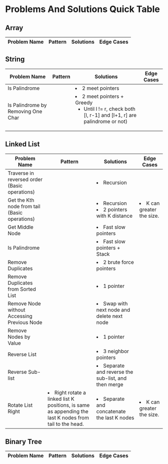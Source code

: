# Problems And Solutions Quick Table

## Array
| Problem Name | Pattern | Solutions | Edge Cases |
|----|----|----|----|

## String
| Problem Name | Pattern | Solutions | Edge Cases |
|----|----|----|----|
| Is Palindrome | | <li>2 meet pointers | |
| Is Palindrome by Removing One Char | | <li>2 meet pointers + Greedy <ul><li>Until l != r, check both [l, r-1] and [l+1, r] are palindrome or not)</ul> | |

## Linked List
| Problem Name | Pattern | Solutions | Edge Cases |
|----|----|----|----|
| Traverse in reversed order (Basic operations) | | <li>Recursion | |
| Get the Kth node from tail (Basic operations) | | <li>Recursion<li>2 pointers with K distance | <li>K can greater the size. |
| Get Middle Node | | <li>Fast slow pointers | | 
| Is Palindrome | | <li>Fast slow pointers + Stack | |
| Remove Duplicates | | <li>2 brute force pointers | |
| Remove Duplicates from Sorted List | | <li>1 pointer | |
| Remove Node without Accessing Previous Node | | <li>Swap with next node and delete next node | |
| Remove Nodes by Value | | <li>1 pointer | |
| Reverse List | | <li>3 neighbor pointers | |
| Reverse Sub-list | | <li>Separate and reverse the sub-list, and then merge | |
| Rotate List Right | <li>Right rotate a linked list K positions, is same as appending the last K nodes from tail to the head. | <li>Separate and concatenate the last K nodes | <li>K can greater the size. |
  
## Binary Tree
| Problem Name | Pattern | Solutions | Edge Cases |
|----|----|----|----|
